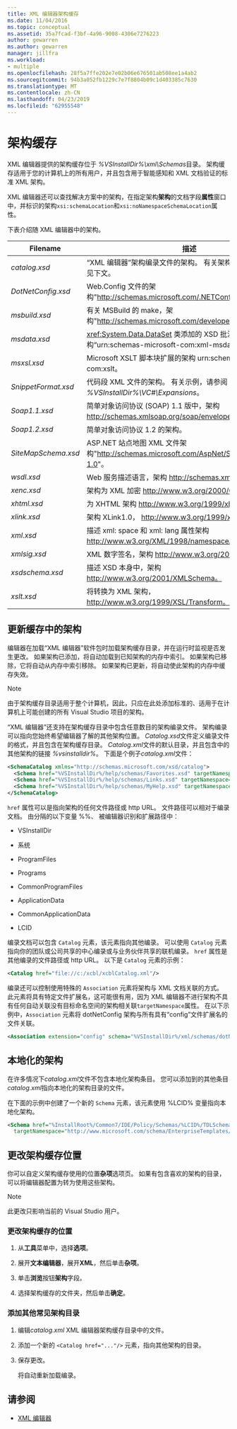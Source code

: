 ```yaml
---
title: XML 编辑器架构缓存
ms.date: 11/04/2016
ms.topic: conceptual
ms.assetid: 35a7fcad-f3bf-4a96-9008-4306e7276223
author: gewarren
ms.author: gewarren
manager: jillfra
ms.workload:
- multiple
ms.openlocfilehash: 28f5a7ffe202e7e02b06e676501ab508ee1a4ab2
ms.sourcegitcommit: 94b3a052fb1229c7e7f8804b09c1d403385c7630
ms.translationtype: MT
ms.contentlocale: zh-CN
ms.lasthandoff: 04/23/2019
ms.locfileid: "62955548"
---
```

# <a name="schema-cache"></a>架构缓存

XML 编辑器提供的架构缓存位于 *%VSInstallDir%\xml\Schemas*目录。 架构缓存适用于您的计算机上的所有用户，并且包含用于智能感知和 XML 文档验证的标准 XML 架构。

XML 编辑器还可以查找解决方案中的架构，在指定架构**架构**的文档字段**属性**窗口中，并标识的架构`xsi:schemaLocation`和`xsi:noNamespaceSchemaLocation`属性。

下表介绍随 XML 编辑器中的架构。

| Filename | 描述 |
|-| - |
| *catalog.xsd* | “XML 编辑器”架构编录文件的架构。 有关架构编录的信息，请参见下文。 |
| *DotNetConfig.xsd* | Web.Config 文件的架构"<http://schemas.microsoft.com/.NETConfiguration/v2.0>"。 |
| *msbuild.xsd* | 有关 MSBuild 的 make，架构"<http://schemas.microsoft.com/developer/msbuild/2003>"。 |
| *msdata.xsd* | <xref:System.Data.DataSet> 类添加的 XSD 批注的架构“urn:schemas-microsoft-com:xml-msdata”。 |
| *msxsl.xsd* | Microsoft XSLT 脚本块扩展的架构 urn:schemas-microsoft-com:xslt。 |
| *SnippetFormat.xsd* | 代码段 XML 文件的架构。 有关示例，请参阅 *%VSInstallDir%\VC#\Expansions*。 |
| *Soap1.1.xsd* | 简单对象访问协议 (SOAP) 1.1 版中，架构 http://schemas.xmlsoap.org/soap/envelope/。 |
| *Soap1.2.xsd* | 简单对象访问协议 1.2 的架构。 |
| *SiteMapSchema.xsd* | ASP.NET 站点地图 XML 文件架构"<http://schemas.microsoft.com/AspNet/SiteMap-File-1.0>"。 |
| *wsdl.xsd* | Web 服务描述语言，架构 http://schemas.xmlsoap.org/wsdl/。 |
| *xenc.xsd* | 架构为 XML 加密 http://www.w3.org/2000/09/xmldsig#。 |
| *xhtml.xsd* | 为 XHTML 架构 http://www.w3.org/1999/xhtml。 |
| *xlink.xsd* | 架构 XLink1.0， http://www.w3.org/1999/xlink。 |
| *xml.xsd* | 描述 xml: space 和 xml: lang 属性架构 http://www.w3.org/XML/1998/namespace。 |
| *xmlsig.xsd* | XML 数字签名，架构 http://www.w3.org/2000/09/xmldsig#。 |
| *xsdschema.xsd* | 描述 XSD 本身中，架构 http://www.w3.org/2001/XMLSchema。 |
| *xslt.xsd* | 将转换为 XML 架构， http://www.w3.org/1999/XSL/Transform。 |

## <a name="update-schemas-in-the-cache"></a>更新缓存中的架构

编辑器在加载“XML 编辑器”软件包时加载架构缓存目录，并在运行时监视是否发生更改。 如果架构已添加，将自动加载到已知架构的内存中索引。 如果架构已移除，它将自动从内存中索引移除。 如果架构已更新，将自动使此架构的内存中缓存失效。

> [!NOTE]
> 由于架构缓存目录适用于整个计算机，因此，只应在此处添加标准的、适用于在计算机上可能创建的所有 Visual Studio 项目的架构。

“XML 编辑器”还支持在架构缓存目录中包含任意数目的架构编录文件。 架构编录可以指向您始终希望编辑器了解的其他架构位置。 *Catalog.xsd*文件定义编录文件的格式，并且包含在架构缓存目录。 *Catalog.xml*文件的默认目录，并且包含中的其他架构的链接 *%vsinstalldir%*。 下面是个例子*catalog.xml*文件：

```xml
<SchemaCatalog xmlns="http://schemas.microsoft.com/xsd/catalog">
  <Schema href="%VSInstallDir%/help/schemas/Favorites.xsd" targetNamespace="urn:Favorites-Schema"/>
  <Schema href="%VSInstallDir%/help/schemas/Links.xsd" targetNamespace="urn:Links-Schema"/>
  <Schema href="%VSInstallDir%/help/schemas/MyHelp.xsd" targetNamespace="urn:VSHelp-Schema"/>
</SchemaCatalog>
```

`href` 属性可以是指向架构的任何文件路径或 http URL。 文件路径可以相对于编录文档。 由分隔的以下变量 %%、 被编辑器识别和扩展路径中：

- VSInstallDir

- 系统

- ProgramFiles

- Programs

- CommonProgramFiles

- ApplicationData

- CommonApplicationData

- LCID

编录文档可以包含 `Catalog` 元素，该元素指向其他编录。 可以使用 `Catalog` 元素指向你的团队或公司共享的中心编录或与业务伙伴共享的联机编录。 `href` 属性是其他编录的文件路径或 http URL。 以下是 `Catalog` 元素的示例：

```xml
<Catalog href="file://c:/xcbl/xcblCatalog.xml"/>
```

编录还可以控制使用特殊的 `Association` 元素将架构与 XML 文档关联的方式。 此元素将具有特定文件扩展名，这可能很有用，因为 XML 编辑器不进行架构不具有任何自动关联没有目标命名空间的架构相关联`targetNamespace`属性。 在以下示例中，`Association` 元素将 dotNetConfig 架构与所有具有“config”文件扩展名的文件关联。

```xml
<Association extension="config" schema="%VSInstallDir%/xml/schemas/dotNetConfig.xsd"/>
```

## <a name="localized-schemas"></a>本地化的架构

在许多情况下*catalog.xml*文件不包含本地化架构条目。 您可以添加到的其他条目*catalog.xml*指向本地化的架构目录的文件。

在下面的示例中创建了一个新的 `Schema` 元素，该元素使用 %LCID% 变量指向本地化架构。

```xml
<Schema href="%InstallRoot%/Common7/IDE/Policy/Schemas/%LCID%/TDLSchema.xsd"
  targetNamespace="http://www.microsoft.com/schema/EnterpriseTemplates/TDLSchema"/>
```

## <a name="change-the-location-of-the-schema-cache"></a>更改架构缓存位置

你可以自定义架构缓存使用的位置**杂项**选项页。 如果有包含喜欢的架构的目录，可以将编辑器配置为转为使用这些架构。

> [!NOTE]
> 此更改只影响当前的 Visual Studio 用户。

### <a name="to-change-the-schema-cache-location"></a>更改架构缓存的位置

1. 从**工具**菜单中，选择**选项**。

2. 展开**文本编辑器**，展开**XML**，然后单击**杂项**。

3. 单击**浏览**按钮**架构**字段。

4. 选择架构缓存的文件夹，然后单击**确定**。

### <a name="to-add-another-directory-of-common-schemas"></a>添加其他常见架构目录

1. 编辑*catalog.xml* XML 编辑器架构缓存目录中的文件。

2. 添加一个新的 `<Catalog href="..."/>` 元素，指向其他架构的目录。

3. 保存更改。

   将自动重新加载编录。

## <a name="see-also"></a>请参阅

- [XML 编辑器](../xml-tools/xml-editor.md)